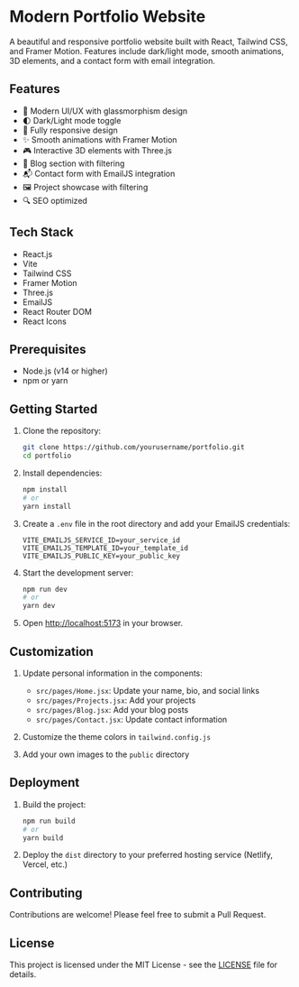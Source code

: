 # Modern Portfolio Website

A beautiful and responsive portfolio website built with React, Tailwind CSS, and Framer Motion. Features include dark/light mode, smooth animations, 3D elements, and a contact form with email integration.

## Features

- 🎨 Modern UI/UX with glassmorphism design
- 🌓 Dark/Light mode toggle
- 📱 Fully responsive design
- ✨ Smooth animations with Framer Motion
- 🎮 Interactive 3D elements with Three.js
- 📝 Blog section with filtering
- 📬 Contact form with EmailJS integration
- 🖼️ Project showcase with filtering
- 🔍 SEO optimized

## Tech Stack

- React.js
- Vite
- Tailwind CSS
- Framer Motion
- Three.js
- EmailJS
- React Router DOM
- React Icons

## Prerequisites

- Node.js (v14 or higher)
- npm or yarn

## Getting Started

1. Clone the repository:
   ```bash
   git clone https://github.com/yourusername/portfolio.git
   cd portfolio
   ```

2. Install dependencies:
   ```bash
   npm install
   # or
   yarn install
   ```

3. Create a `.env` file in the root directory and add your EmailJS credentials:
   ```
   VITE_EMAILJS_SERVICE_ID=your_service_id
   VITE_EMAILJS_TEMPLATE_ID=your_template_id
   VITE_EMAILJS_PUBLIC_KEY=your_public_key
   ```

4. Start the development server:
   ```bash
   npm run dev
   # or
   yarn dev
   ```

5. Open [http://localhost:5173](http://localhost:5173) in your browser.

## Customization

1. Update personal information in the components:
   - `src/pages/Home.jsx`: Update your name, bio, and social links
   - `src/pages/Projects.jsx`: Add your projects
   - `src/pages/Blog.jsx`: Add your blog posts
   - `src/pages/Contact.jsx`: Update contact information

2. Customize the theme colors in `tailwind.config.js`

3. Add your own images to the `public` directory

## Deployment

1. Build the project:
   ```bash
   npm run build
   # or
   yarn build
   ```

2. Deploy the `dist` directory to your preferred hosting service (Netlify, Vercel, etc.)

## Contributing

Contributions are welcome! Please feel free to submit a Pull Request.

## License

This project is licensed under the MIT License - see the [LICENSE](LICENSE) file for details.
